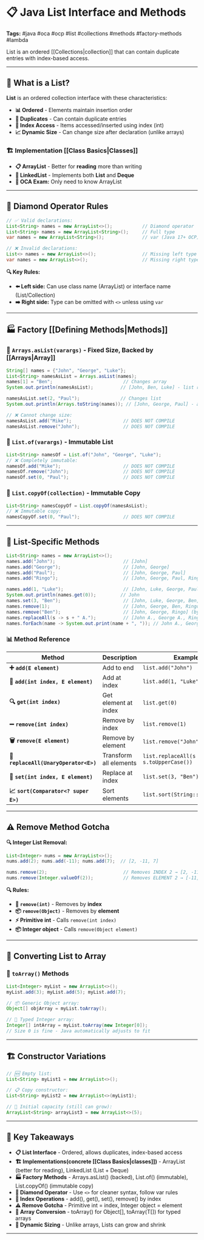 # 📋 Java List Interface and Methods

**Tags:** #java #oca #ocp #list #collections #methods #factory-methods #lambda

List is an ordered [[Collections|collection]] that can contain duplicate entries with index-based access.

---

## 🎯 What is a List?

**List** is an ordered collection interface with these characteristics:

- **📊 Ordered** - Elements maintain insertion order
- **🔄 Duplicates** - Can contain duplicate entries
- **🔢 Index Access** - Items accessed/inserted using index (int)
- **📈 Dynamic Size** - Can change size after declaration (unlike arrays)

### 🏗️ Implementation [[Class Basics|Classes]]

- **📋 ArrayList** - Better for **reading** more than writing
- **🔗 LinkedList** - Implements both **List** and **Deque**
- **📝 OCA Exam:** Only need to know ArrayList

---

## 💎 Diamond Operator Rules

```java
// ✅ Valid declarations:
List<String> names = new ArrayList<>();           // Diamond operator
List<String> names = new ArrayList<String>();     // Full type  
var names = new ArrayList<String>();              // var (Java 17+ OCP)

// ❌ Invalid declarations:
List<> names = new ArrayList<>();                 // Missing left type
var names = new ArrayList<>();                    // Missing right type with var
```

**🔍 Key Rules:**

- **⬅️ Left side:** Can use class name (ArrayList) or interface name (List/Collection)
- **➡️ Right side:** Type can be omitted with `<>` unless using `var`

---

## 🏭 Factory [[Defining Methods|Methods]]

### 🔹 `Arrays.asList(varargs)` - Fixed Size, Backed by [[Arrays|Array]]

```java
String[] names = {"John", "George", "Luke"};
List<String> namesAsList = Arrays.asList(names);
names[1] = "Ben";                          // Changes array
System.out.println(namesAsList);          // [John, Ben, Luke] - list reflects change

namesAsList.set(2, "Paul");               // Changes list  
System.out.println(Arrays.toString(names)); // [John, George, Paul] - array reflects change

// ❌ Cannot change size:
namesAsList.add("Mike");                   // DOES NOT COMPILE
namesAsList.remove("John");                // DOES NOT COMPILE
```

### 🔹 `List.of(varargs)` - Immutable List

```java
List<String> namesOf = List.of("John", "George", "Luke");
// ❌ Completely immutable:
namesOf.add("Mike");                       // DOES NOT COMPILE
namesOf.remove("John");                    // DOES NOT COMPILE
namesOf.set(0, "Paul");                    // DOES NOT COMPILE
```

### 🔹 `List.copyOf(collection)` - Immutable Copy

```java
List<String> namesCopyOf = List.copyOf(namesAsList);
// ❌ Immutable copy:
namesCopyOf.set(0, "Paul");                // DOES NOT COMPILE
```

---

## 🔧 List-Specific Methods

```java
List<String> names = new ArrayList<>();
names.add("John");                         // [John]
names.add("George");                       // [John, George]
names.add("Paul");                         // [John, George, Paul]
names.add("Ringo");                        // [John, George, Paul, Ringo]

names.add(1, "Luke");                      // [John, Luke, George, Paul, Ringo]
System.out.println(names.get(0));         // John
names.set(3, "Ben");                       // [John, Luke, George, Ben, Ringo]
names.remove(1);                           // [John, George, Ben, Ringo] (by index)
names.remove("Ben");                       // [John, George, Ringo] (by element)
names.replaceAll(s -> s + " A.");          // [John A., George A., Ringo A.]
names.forEach(name -> System.out.print(name + ", ")); // John A., George A., Ringo A.,
```

### 📊 Method Reference

|Method|Description|Example|
|---|---|---|
|**➕ `add(E element)`**|Add to end|`list.add("John")`|
|**📍 `add(int index, E element)`**|Add at index|`list.add(1, "Luke")`|
|**🔍 `get(int index)`**|Get element at index|`list.get(0)`|
|**➖ `remove(int index)`**|Remove by index|`list.remove(1)`|
|**🗑️ `remove(E element)`**|Remove by element|`list.remove("John")`|
|**🔄 `replaceAll(UnaryOperator<E>)`**|Transform all elements|`list.replaceAll(s -> s.toUpperCase())`|
|**📝 `set(int index, E element)`**|Replace at index|`list.set(3, "Ben")`|
|**📈 `sort(Comparator<? super E>)`**|Sort elements|`list.sort(String::compareTo)`|

---

## ⚠️ Remove Method Gotcha

**🔍 Integer List Removal:**

```java
List<Integer> nums = new ArrayList<>();
nums.add(2); nums.add(-11); nums.add(7);  // [2, -11, 7]

nums.remove(2);                            // Removes INDEX 2 → [2, -11]
nums.remove(Integer.valueOf(2));           // Removes ELEMENT 2 → [-11, 7]
```

**🔍 Rules:**

- **🔢 `remove(int)`** - Removes by **index**
- **📦 `remove(Object)`** - Removes by **element**
- **⚡ Primitive int** - Calls `remove(int index)`
- **📦 Integer object** - Calls `remove(Object element)`

---

## 🔄 Converting List to Array

### 🔹 `toArray()` Methods

```java
List<Integer> myList = new ArrayList<>();
myList.add(3); myList.add(5); myList.add(7);

// 📦 Generic Object array:
Object[] objArray = myList.toArray();

// 🔢 Typed Integer array:
Integer[] intArray = myList.toArray(new Integer[0]);
// Size 0 is fine - Java automatically adjusts to fit
```

---

## 🏗️ Constructor Variations

```java
// 🆕 Empty list:
List<String> myList1 = new ArrayList<>();

// 📋 Copy constructor:
List<String> myList2 = new ArrayList<>(myList1);

// 📏 Initial capacity (still can grow):
ArrayList<String> arrayList3 = new ArrayList<>(5);
```

---

## 🎯 Key Takeaways

- **📋 List Interface** - Ordered, allows duplicates, index-based access
- **🏗️ Implementations(concrete [[Class Basics|classes]])** - ArrayList (better for reading), LinkedList (List + Deque)
- **🏭 Factory Methods** - Arrays.asList() (backed), List.of() (immutable), List.copyOf() (immutable copy)
- **💎 Diamond Operator** - Use `<>` for cleaner syntax, follow var rules
- **🔧 Index Operations** - add(), get(), set(), remove() by index
- **⚠️ Remove Gotcha** - Primitive int = index, Integer object = element
- **🔄 Array Conversion** - toArray() for Object[], toArray(T[]) for typed arrays
- **📏 Dynamic Sizing** - Unlike arrays, Lists can grow and shrink

---